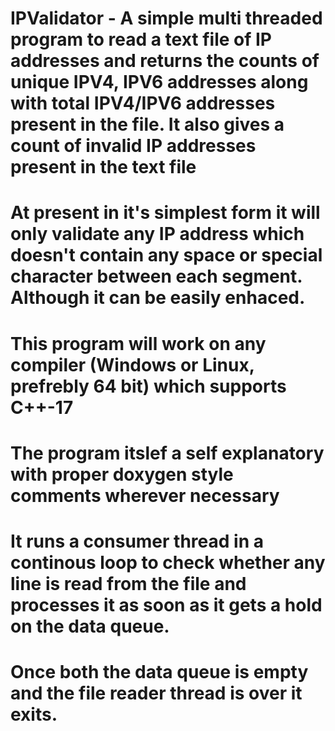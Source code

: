 # IPValidator - A simple multi threaded program to read a text file of IP addresses and returns the counts of unique IPV4, IPV6 addresses along with total IPV4/IPV6 addresses present in the file. It also gives a count of invalid IP addresses present in the text file

# At present in it's simplest form it will only validate any IP address which doesn't contain any space or special character between each segment. Although it can be easily enhaced.

# This program will work on any compiler (Windows or Linux, prefrebly 64 bit) which supports C++-17
# The program itslef a self explanatory with proper doxygen style comments wherever necessary

# It runs a consumer thread in a continous loop to check whether any line is read from the file and processes it as soon as it gets a hold on the data queue.
# Once both the data queue is empty and the file reader thread is over it exits.
